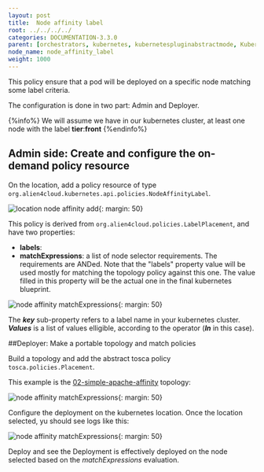 ```yaml
---
layout: post
title:  Node affinity label
root: ../../../../
categories: DOCUMENTATION-3.3.0
parent: [orchestrators, kubernetes, kubernetespluginabstractmode, Kubernetes_policies ]
node_name: node_affinity_label
weight: 1000
---
```


This policy ensure that a pod will be deployed on a specific node matching some label criteria.

The configuration is done in two part: Admin and Deployer.

{%info%}
  We will assume we have in our kubernetes cluster, at least one node with the label **tier**:**front**
{%endinfo%}

## Admin side: Create and configure the on-demand policy resource

On the location, add a policy resource of type `org.alien4cloud.kubernetes.api.policies.NodeAffinityLabel`.

![location node affinity add](../../../images/3.3.0/user_guide/policies/add_k8s_nodeAffinity_policy.png){: margin: 50}

This policy is derived from `org.alien4cloud.policies.LabelPlacement`, and have two properties:

- **labels**:
- **matchExpressions**: a list of node selector requirements. The requirements are ANDed.
          Note that the "labels" property value will be used mostly for matching the topology policy against this one.
          The value filled in this property will be the actual one in the final kubernetes blueprint.

![node affinity matchExpressions](../../../images/3.3.0/user_guide/policies/node_aff_matchExp_edit.png){: margin: 50}

The ___key___ sub-property refers to a label name in your kubernetes cluster. ___Values___ is a list of values elligible, according to the operator (___In___ in this case).

##Deployer: Make a portable topology and match policies

Build a topology and add the abstract tosca policy `tosca.policies.Placement`.

This example is the [02-simple-apache-affinity](https://github.com/alien4cloud/samples/blob/master/org/alien4cloud/doc/kube/topology/02-simple-apache-affinity/tosca.yaml) topology:

![node affinity matchExpressions](../../../images/3.3.0/user_guide/topology_editor/policies/node_aff_matchExp_edit.png){: margin: 50}

Configure the deployment on the kubernetes location. Once the location selected, yu should see logs like this:

![node affinity matchExpressions](../../../images/3.3.0/user_guide/policies/nodeAff_config_ok.png){: margin: 50}

Deploy and see the Deployment is effectively deployed on the node selected based on the _matchExpressions_ evaluation.
